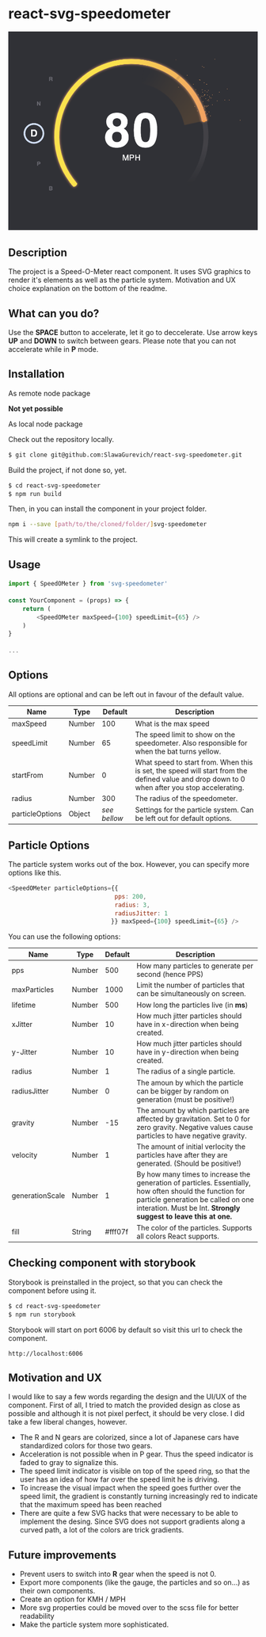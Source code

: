 # react-svg-speedometer

![](preview.png)

## Description

The project is a Speed-O-Meter react component. It uses SVG graphics to render it's elements as well as the particle system. Motivation and UX choice explanation on the bottom of the readme.

## What can you do?

Use the **SPACE** button to accelerate, let it go to deccelerate. Use arrow keys **UP** and **DOWN** to switch between gears. Please note that you can not accelerate while in **P** mode.

## Installation

As remote node package

**Not yet possible**

As local node package

Check out the repository locally.

```bash
$ git clone git@github.com:SlawaGurevich/react-svg-speedometer.git
```

Build the project, if not done so, yet.

```bash
$ cd react-svg-speedometer
$ npm run build
```

Then, in you can install the component in your project folder.

```bash
npm i --save [path/to/the/cloned/folder/]svg-speedometer
```

This will create a symlink to the project.

## Usage
```javascript
import { SpeedOMeter } from 'svg-speedometer'

const YourComponent = (props) => {
	return (
		<SpeedOMeter maxSpeed={100} speedLimit={65} />
	)
}

...
```

## Options
All options are optional and can be left out in favour of the default value.

|Name|Type|Default|Description|
|---|---|---|---|
|maxSpeed|Number|100|What is the max speed|
|speedLimit|Number|65|The speed limit to show on the speedometer. Also responsible for when the bat turns yellow.|
|startFrom|Number| 0 | What speed to start from. When this is set, the speed will start from the defined value and drop down to 0 when after you stop accelerating. |
|radius|Number| 300 | The radius of the speedometer. |
|particleOptions|Object| *see bellow* | Settings for the particle system. Can be left out for default options. |

## Particle Options

The particle system works out of the box. However, you can specify more options like this.

```javascript
<SpeedOMeter particleOptions={{
                              pps: 200,
                              radius: 3,
                              radiusJitter: 1
                             }} maxSpeed={100} speedLimit={65} />
```

You can use the following options:

| Name            | Type   | Default  | Description                                                  |
| --------------- | ------ | -------- | ------------------------------------------------------------ |
| pps             | Number | 500      | How many particles to generate per second (hence PPS)        |
| maxParticles    | Number | 1000     | Limit the number of particles that can be simultaneously on screen. |
| lifetime        | Number | 500      | How long the particles live (in **ms**)                      |
| xJitter         | Number | 10       | How much jitter particles should have in x-direction when being created. |
| y-Jitter        | Number | 10       | How much jitter particles should have in y-direction when being created. |
| radius          | Number | 1        | The radius of a single particle.                             |
| radiusJitter    | Number | 0        | The amoun by which the particle can be bigger by random on generation (must be positive!) |
| gravity         | Number | -15      | The amount by which particles are affected by gravitation. Set to 0 for zero gravity. Negative values cause particles to have negative gravity. |
| velocity        | Number | 1        | The amount of initial verlocity the particles have after they are generated. (Should be positive!) |
| generationScale | Number | 1        | By how many times to increase the generation of particles. Essentially, how often should the function for particle generation be called on one interation. Must be Int.  **Strongly suggest to leave this at one.** |
| fill            | String | \#fff07f | The color of the particles. Supports all colors React supports. |

## Checking component with storybook

Storybook is preinstalled in the project, so that you can check the component before using it.

```bash
$ cd react-svg-speedometer
$ npm run storybook
```

Storybook will start on port 6006 by default so visit this url to check the component.

```
http://localhost:6006
```

## Motivation and UX

I would like to say a few words regarding the design and the UI/UX of the component. First of all, I tried to match the provided design as close as possible and although it is not pixel perfect, it should be very close. I did take a few liberal changes, however.

- The R and N gears are colorized, since a lot of Japanese cars have standardized colors for those two gears.
- Acceleration is not possible when in P gear. Thus the speed indicator is faded to gray to signalize this.
- The speed limit indicator is visible on top of the speed ring, so that the user has an idea of how far over the speed limit he is driving.
- To increase the visual impact when the speed goes further over the speed limit, the gradient is constantly turning increasingly red to indicate that the maximum speed has been reached
- There are quite a few SVG hacks that were necessary to be able to implement the desing. Since SVG does not support gradients along a curved path, a lot of the colors are trick gradients.

## Future improvements

- Prevent users to switch into **R** gear when the speed is not 0.
- Export more components (like the gauge, the particles and so on...) as their own components.
- Create an option for KMH / MPH
- More svg properties could be moved over to the scss file for better readability
- Make the particle system more sophisticated.